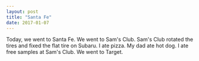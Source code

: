 ```yaml
---
layout: post
title: "Santa Fe"
date: 2017-01-07
---
```


Today, we went to Santa Fe. We went to Sam's Club. Sam's Club rotated the tires and fixed the flat tire on Subaru. I ate pizza. My dad ate hot dog. I ate free samples at Sam's Club. We went to Target.
